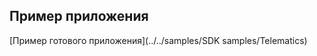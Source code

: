 Пример приложения
-----------------------------------
[Пример готового приложения](../../samples/SDK samples/Telematics)